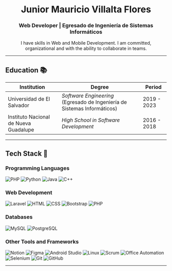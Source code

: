
<!--
**jr-villalta/jr-villalta** is a ✨ _special_ ✨ repository because its `README.md` (this file) appears on your GitHub profile.

Here are some ideas to get you started:

- 🔭 I’m currently working on ...
- 🌱 I’m currently learning ...
- 👯 I’m looking to collaborate on ...
- 🤔 I’m looking for help with ...
- 💬 Ask me about ...
- 📫 How to reach me: ...
- 😄 Pronouns: ...
- ⚡ Fun fact: ...
-->
<div align="center">
  <h1><strong>Junior Mauricio Villalta Flores</strong></h1>
  <h3><strong>Web Developer | Egresado de Ingeniería de Sistemas Informáticos</strong></h3>
  
  I have skills in Web and Mobile Development. I am committed, organizational and with the ability to collaborate in teams. 
</div>



<hr>

## Education 📚
<div align="center">

| Institution                              | Degree                                                   | Period       |
|------------------------------------------|----------------------------------------------------------|---------------|
| Universidad de El Salvador               | _*Software Engineering*_ (Egresado de Ingeniería de Sistemas Informáticos) | 2019 - 2023   |
| Instituto Nacional de Nueva Guadalupe    | _*High School in Software Development*_                  | 2016 - 2018   |
</div>

<hr>

## Tech Stack 🚀
### Programming Languages
![PHP](https://img.shields.io/badge/-PHP-777BB4?logo=php&logoColor=white)
![Python](https://img.shields.io/badge/-Python-306998?logo=python&logoColor=white)
![Java](https://img.shields.io/badge/-Java-E76F00?logo=java&logoColor=white)
![C++](https://img.shields.io/badge/-C++-00599C?logo=cplusplus&logoColor=white)

### Web Development
![Laravel](https://img.shields.io/badge/-Laravel-E14C1C?logo=laravel&logoColor=white)
![HTML](https://img.shields.io/badge/-HTML-E34F26?logo=html5&logoColor=white)
![CSS](https://img.shields.io/badge/-CSS-1572B6?logo=css3&logoColor=white)
![Bootstrap](https://img.shields.io/badge/-Bootstrap-563D7C?logo=bootstrap&logoColor=white)
![PHP](https://img.shields.io/badge/-PHP-777BB4?logo=php&logoColor=white)

### Databases
![MySQL](https://img.shields.io/badge/-MySQL-00758F?logo=mysql&logoColor=white)
![PostgreSQL](https://img.shields.io/badge/-PostgreSQL-336791?logo=postgresql&logoColor=white)

### Other Tools and Frameworks
![Notion](https://img.shields.io/badge/-Notion-000000?logo=notion&logoColor=white)
![Figma](https://img.shields.io/badge/-Figma-F24E1E?logo=figma&logoColor=white)
![Android Studio](https://img.shields.io/badge/-Android%20Studio-3DDC84?logo=android-studio&logoColor=white)
![Linux](https://img.shields.io/badge/-Linux-FCC624?logo=linux&logoColor=white)
![Scrum](https://img.shields.io/badge/-Scrum-2C6EBB?logo=scrum&logoColor=white)
![Office Automation](https://img.shields.io/badge/-Office%20Automation-6A9EDC?logo=microsoft-office&logoColor=white)
![Selenium](https://img.shields.io/badge/-Selenium-43B02A?logo=selenium&logoColor=white)
![Git](https://img.shields.io/badge/-Git-F05032?logo=git&logoColor=white)
![GitHub](https://img.shields.io/badge/-GitHub-181717?logo=github&logoColor=white)

<hr>
